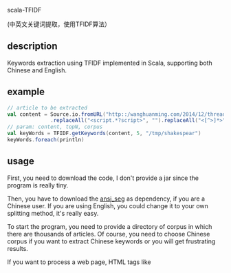 scala-TFIDF

(中英文关键词提取，使用TFIDF算法）

## description
Keywords extraction using TFIDF implemented in Scala, supporting both Chinese and English. 

## example
```scala
// article to be extracted
val content = Source.io.fromURL("http::/wanghuanming.com/2014/12/thread-and-process").getLines.reduce(_ + _)
              .replaceAll("<script.*?script>", "").replaceAll("<[^>]*>", "")
// param: content, topN, corpus
val keyWords = TFIDF.getKeywords(content, 5, "/tmp/shakespear")
keyWords.foreach(println)
```

## usage
First, you need to download the code, I don't provide a jar since the program is really tiny.

Then, you have to download the [ansj_seg](https://github.com/NLPchina/ansj_seg) as dependency, if you are a Chinese user. If you are using English, you could change it to your own splitting method, it's really easy.

To start the program, you need to provide a directory of corpus in which there are thousands of articles. Of course, you need to choose Chinese corpus if you want to extract Chinese keywords or you will get frustrating results. 

If you want to process a web page, HTML tags like <script>, <span> must be stripped. In test example, I have written the function so you could use it directly.

To speed up the IDF, I cache the results in the directory, so if you want to change to corpus, you have to delete the cache "IDF.cache".

## requirements
[ansj_seg](https://github.com/NLPchina/ansj_seg)
